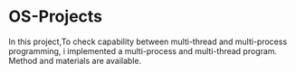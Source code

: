 # OS-Projects
In this project,To check capability between multi-thread and multi-process programming, i implemented a
multi-process and multi-thread program. Method and materials are available.
